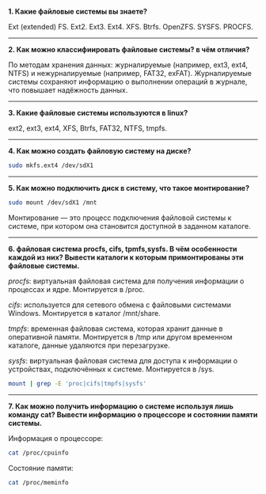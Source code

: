 **1. Какие файловые системы вы знаете?**

Ext (extended) FS.
Ext2. 
Ext3. 
Ext4. 
XFS. 
Btrfs. 
OpenZFS. 
SYSFS.
PROCFS.

---

**2. Как можно классифиировать файловые системы? в чём отличия?**

По методам хранения данных: журналируемые (например, ext3, ext4, NTFS) и нежурналируемые (например, FAT32, exFAT). 
Журналируемые системы сохраняют информацию о выполнении операций в журнале, что повышает надёжность данных.

---

**3. Какие файловые системы используются в linux?**

ext2, ext3, ext4, XFS, Btrfs, FAT32, NTFS, tmpfs.

---

**4. Как можно создать файловую систему на диске?**

```bash
sudo mkfs.ext4 /dev/sdX1
```

---

**5. Как можно подключить диск в систему, что такое монтирование?**

```bash
sudo mount /dev/sdX1 /mnt
```

Монтирование — это процесс подключения файловой системы к системе, при котором она становится доступной в заданном каталоге.

---

**6. файловая система procfs, cifs, tpmfs,sysfs. В чём особенности каждой из них? Вывести каталоги к которым примонтированы эти файловые системы.**

*procfs*: виртуальная файловая система для получения информации о процессах и ядре. Монтируется в /proc.

*cifs*: используется для сетевого обмена с файловыми системами Windows. Монтируется в каталог /mnt/share.

*tmpfs*: временная файловая система, которая хранит данные в оперативной памяти. Монтируется в /tmp или другом временном каталоге, данные удаляются при перезагрузке.

*sysfs*: виртуальная файловая система для доступа к информации о устройствах, подключённых к системе. Монтируется в /sys.

```bash
mount | grep -E 'proc|cifs|tmpfs|sysfs'
```

---

**7. Как можно получить информацию о системе используя лишь команду cat? Вывести информацию о процессоре и состоянии памяти системы.**

Информация о процессоре:
```bash
cat /proc/cpuinfo
```

Состояние памяти:
```bash
cat /proc/meminfo
```
